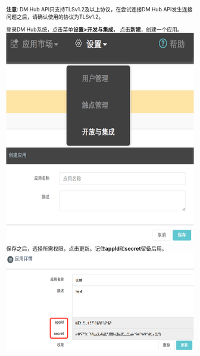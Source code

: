 **注意**: DM Hub API只支持TLSv1.2及以上协议，在尝试连接DM Hub API发生连接问题之后，请确认使用的协议为TLSv1.2。

登录DM Hub系统，点击菜单**设置>开发与集成**， 点击**新建**，创建一个应用。
<img src="../resources/create1.png" width="600" height="305"/>
<img src="../resources/create2.png" width="600" height="258"/>
保存之后，选择所需权限，点击更新。记住**appId**和**secret**留备后用。
<img src="../resources/create3.png" width="600" height="265"/>